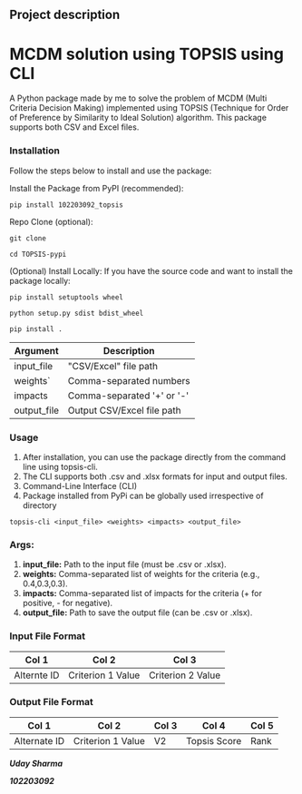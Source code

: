 ## Project description
# MCDM solution using TOPSIS using CLI
A Python package made by me to solve the problem of MCDM (Multi Criteria Decision Making) implemented using TOPSIS (Technique for Order of Preference by Similarity to Ideal Solution) algorithm. 
This package supports both CSV and Excel files.

### Installation

Follow the steps below to install and use the package:

Install the Package from PyPI (recommended):

`pip install 102203092_topsis`

Repo Clone (optional):

`git clone`

`cd TOPSIS-pypi`

(Optional) Install Locally: If you have the source code and want to install the package locally:

`pip install setuptools wheel`

`python setup.py sdist bdist_wheel`

`pip install .`

| Argument   | Description                         |
|------------|-------------------------------------|
| input_file | "CSV/Excel" file path              |
| weights`   | Comma-separated numbers            |
| impacts  | Comma-separated '+' or '-'         |
| output_file | Output CSV/Excel file path         |


### Usage
1. After installation, you can use the package directly from the command line using topsis-cli.
2. The CLI supports both .csv and .xlsx formats for input and output files.
3. Command-Line Interface (CLI)
4. Package installed from PyPi can be globally used irrespective of directory

`topsis-cli <input_file> <weights> <impacts> <output_file>`

### Args:
1. **input_file:** Path to the input file (must be .csv or .xlsx).
2. **weights:** Comma-separated list of weights for the criteria (e.g., 0.4,0.3,0.3).
3. **impacts:** Comma-separated list of impacts for the criteria (+ for positive, - for negative).
4. **output_file:** Path to save the output file (can be .csv or .xlsx).

### Input File Format

| Col 1       | Col 2             | Col 3           |
|-------------|-------------------|-----------------|
| Alternte ID | Criterion 1 Value | Criterion 2 Value |


### Output File Format

| Col 1       | Col 2            | Col 3             | Col 4          | Col 5       |
|-------------|------------------|-------------------|----------------|------------|
| Alternate ID| Criterion 1 Value | V2                | Topsis Score   | Rank       |
              
**_Uday Sharma_**

**_102203092_**